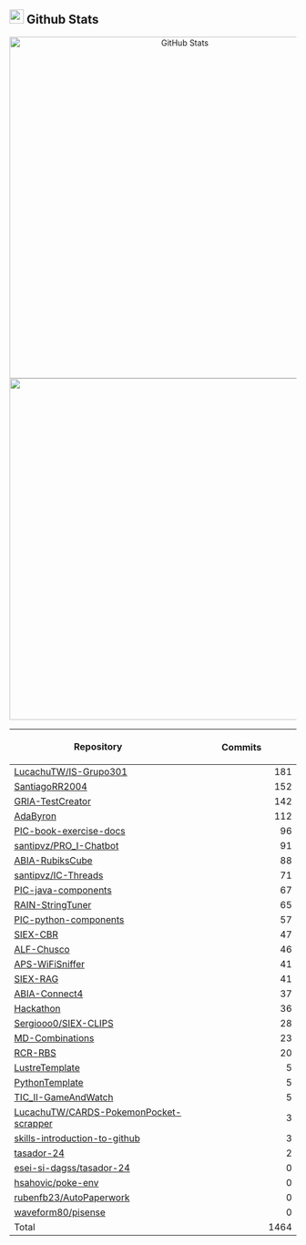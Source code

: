 ## <img src="https://media.giphy.com/media/iY8CRBdQXODJSCERIr/giphy.gif" width="25"><b> Github Stats </b>

<p align="center">
  <a href="https://github.com/SantiagoRR2004">
    <img
      width="600px"
      src="https://github-readme-stats-liard-nu-21.vercel.app/api?username=SantiagoRR2004&show_icons=true&hide_title=true&show=reviews,prs_merged&include_all_commits=true"
      alt="GitHub Stats"
      />
    <img
      width="600px"
      src="https://github-readme-stats-liard-nu-21.vercel.app/api/top-langs/?username=SantiagoRR2004&langs_count=20"
      />
  </a>
</p>

| <img width="1000"><br><p align="center">Repository | <img width="1000" height="1"><br><p align="center">Commits  |
|:----------|----------:|
| [LucachuTW/IS-Grupo301](https://github.com/LucachuTW/IS-Grupo301) | 181 |
| [SantiagoRR2004](https://github.com/SantiagoRR2004/SantiagoRR2004) | 152 |
| [GRIA-TestCreator](https://github.com/SantiagoRR2004/GRIA-TestCreator) | 142 |
| [AdaByron](https://github.com/SantiagoRR2004/AdaByron) | 112 |
| [PIC-book-exercise-docs](https://github.com/SantiagoRR2004/PIC-book-exercise-docs) | 96 |
| [santipvz/PRO_I-Chatbot](https://github.com/santipvz/PRO_I-Chatbot) | 91 |
| [ABIA-RubiksCube](https://github.com/SantiagoRR2004/ABIA-RubiksCube) | 88 |
| [santipvz/IC-Threads](https://github.com/santipvz/IC-Threads) | 71 |
| [PIC-java-components](https://github.com/SantiagoRR2004/PIC-java-components) | 67 |
| [RAIN-StringTuner](https://github.com/SantiagoRR2004/RAIN-StringTuner) | 65 |
| [PIC-python-components](https://github.com/SantiagoRR2004/PIC-python-components) | 57 |
| [SIEX-CBR](https://github.com/SantiagoRR2004/SIEX-CBR) | 47 |
| [ALF-Chusco](https://github.com/SantiagoRR2004/ALF-Chusco) | 46 |
| [APS-WiFiSniffer](https://github.com/SantiagoRR2004/APS-WiFiSniffer) | 41 |
| [SIEX-RAG](https://github.com/SantiagoRR2004/SIEX-RAG) | 41 |
| [ABIA-Connect4](https://github.com/SantiagoRR2004/ABIA-Connect4) | 37 |
| [Hackathon](https://github.com/SantiagoRR2004/Hackathon) | 36 |
| [Sergiooo0/SIEX-CLIPS](https://github.com/Sergiooo0/SIEX-CLIPS) | 28 |
| [MD-Combinations](https://github.com/SantiagoRR2004/MD-Combinations) | 23 |
| [RCR-RBS](https://github.com/SantiagoRR2004/RCR-RBS) | 20 |
| [LustreTemplate](https://github.com/SantiagoRR2004/LustreTemplate) | 5 |
| [PythonTemplate](https://github.com/SantiagoRR2004/PythonTemplate) | 5 |
| [TIC_II-GameAndWatch](https://github.com/SantiagoRR2004/TIC_II-GameAndWatch) | 5 |
| [LucachuTW/CARDS-PokemonPocket-scrapper](https://github.com/LucachuTW/CARDS-PokemonPocket-scrapper) | 3 |
| [skills-introduction-to-github](https://github.com/SantiagoRR2004/skills-introduction-to-github) | 3 |
| [tasador-24](https://github.com/SantiagoRR2004/tasador-24) | 2 |
| [esei-si-dagss/tasador-24](https://github.com/esei-si-dagss/tasador-24) | 0 |
| [hsahovic/poke-env](https://github.com/hsahovic/poke-env) | 0 |
| [rubenfb23/AutoPaperwork](https://github.com/rubenfb23/AutoPaperwork) | 0 |
| [waveform80/pisense](https://github.com/waveform80/pisense) | 0 |
| Total | 1464 |
